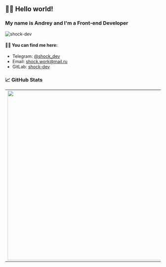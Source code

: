 ## ✌🏻 Hello world! 

### My name is Andrey and I'm a Front-end Developer

![shock-dev](https://www.codewars.com/users/shock-dev/badges/large)

#### 🤝🏻 You can find me here:

* Telegram: [@shock_dev](https://t.me/shock_dev "My telegram")
* Email: shock.work@mail.ru
* GitLab: [shock-dev](https://gitlab.com/shock-dev)

### 📈 GitHub Stats
<p align="center">
  <table>
  <tr>
      <td><img width="550px" align="left" src="https://github-readme-stats.vercel.app/api?username=shock-dev&hide_border=true&count_private=true&layout=compact&hide_title=true&show_icons=true&theme=dark&icon_color=5194f0&bg_color=0d1117" /></td>
      <td><img width="550px" src="https://github-readme-stats.vercel.app/api/top-langs/?username=shock-dev&hide=html,scss, css,shell&layout=compact&hide_border=true&hide_title=true&theme=dark&icon_color=5194f0&bg_color=0d1117" /></td>
  </tr>   
</table>
</p>
